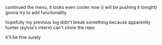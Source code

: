 continued the menu, it looks even cooler now (i will be pushing it tonight)
gonna try to add functionality

hopefully my previous log didn't break something because apparently hunter (sylvia's intern) can't clone the repo

it'll be fine surely